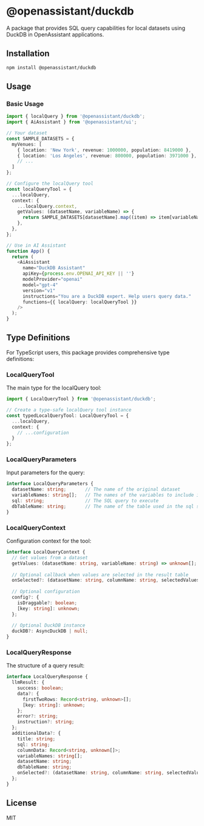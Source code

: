 # @openassistant/duckdb

A package that provides SQL query capabilities for local datasets using DuckDB in OpenAssistant applications.

## Installation

```bash
npm install @openassistant/duckdb
```

## Usage

### Basic Usage

```typescript
import { localQuery } from '@openassistant/duckdb';
import { AiAssistant } from '@openassistant/ui';

// Your dataset
const SAMPLE_DATASETS = {
  myVenues: [
    { location: 'New York', revenue: 1000000, population: 8419000 },
    { location: 'Los Angeles', revenue: 800000, population: 3971000 },
    // ...
  ]
};

// Configure the localQuery tool
const localQueryTool = {
  ...localQuery,
  context: {
    ...localQuery.context,
    getValues: (datasetName, variableName) => {
      return SAMPLE_DATASETS[datasetName].map((item) => item[variableName]);
    },
  },
};

// Use in AI Assistant
function App() {
  return (
    <AiAssistant
      name="DuckDB Assistant"
      apiKey={process.env.OPENAI_API_KEY || ''}
      modelProvider="openai"
      model="gpt-4"
      version="v1"
      instructions="You are a DuckDB expert. Help users query data."
      functions={{ localQuery: localQueryTool }}
    />
  );
}
```

## Type Definitions

For TypeScript users, this package provides comprehensive type definitions:

### LocalQueryTool

The main type for the localQuery tool:

```typescript
import { LocalQueryTool } from '@openassistant/duckdb';

// Create a type-safe localQuery tool instance
const typedLocalQueryTool: LocalQueryTool = {
  ...localQuery,
  context: {
    // ...configuration
  }
};
```

### LocalQueryParameters

Input parameters for the query:

```typescript
interface LocalQueryParameters {
  datasetName: string;       // The name of the original dataset
  variableNames: string[];   // The names of the variables to include in the query
  sql: string;               // The SQL query to execute
  dbTableName: string;       // The name of the table used in the sql string
}
```

### LocalQueryContext

Configuration context for the tool:

```typescript
interface LocalQueryContext {
  // Get values from a dataset
  getValues: (datasetName: string, variableName: string) => unknown[];
  
  // Optional callback when values are selected in the result table
  onSelected?: (datasetName: string, columnName: string, selectedValues: unknown[]) => void;
  
  // Optional configuration
  config?: {
    isDraggable?: boolean;
    [key: string]: unknown;
  };
  
  // Optional DuckDB instance
  duckDB?: AsyncDuckDB | null;
}
```

### LocalQueryResponse

The structure of a query result:

```typescript
interface LocalQueryResponse {
  llmResult: {
    success: boolean;
    data?: {
      firstTwoRows: Record<string, unknown>[];
      [key: string]: unknown;
    };
    error?: string;
    instruction?: string;
  };
  additionalData?: {
    title: string;
    sql: string;
    columnData: Record<string, unknown[]>;
    variableNames: string[];
    datasetName: string;
    dbTableName: string;
    onSelected?: (datasetName: string, columnName: string, selectedValues: unknown[]) => void;
  };
}
```

## License

MIT
